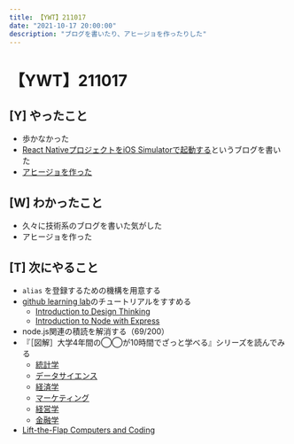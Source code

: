 ```yaml
---
title: 【YWT】211017
date: "2021-10-17 20:00:00"
description: "ブログを書いたり、アヒージョを作ったりした"
---
```


# 【YWT】211017

## [Y] やったこと

- 歩かなかった
- [React NativeプロジェクトをiOS Simulatorで起動する](https://twitter.com/camomile_cafe/status/1449625612692295682)というブログを書いた
- [アヒージョを作った](https://twitter.com/camomile_cafe/status/1449677677657411585)

## [W] わかったこと

- 久々に技術系のブログを書いた気がした
- アヒージョを作った

## [T] 次にやること

- `alias` を登録するための機構を用意する
- [github learning lab](https://lab.github.com/githubtraining)のチュートリアルをすすめる
  - [Introduction to Design Thinking](https://lab.github.com/githubtraining/introduction-to-design-thinking)
  - [Introduction to Node with Express](https://lab.github.com/everydeveloper/introduction-to-node-with-express)
- node.js関連の積読を解消する（69/200）
- 『［図解］大学4年間の◯◯が10時間でざっと学べる』シリーズを読んでみる
  - [統計学](https://www.amazon.co.jp/dp/B07PXB4NN9)
  - [データサイエンス](https://www.amazon.co.jp/dp/B07XNW3TQM)
  - [経済学](https://www.amazon.co.jp/dp/B01KNLFHH6)
  - [マーケティング](https://www.amazon.co.jp/dp/B07BNC2SV3)
  - [経営学](https://www.amazon.co.jp/dp/B071SKDF3L)
  - [金融学](https://www.amazon.co.jp/dp/B07BB6Z7FW)
- [Lift-the-Flap Computers and Coding](https://www.amazon.co.jp/dp/1409591514)
